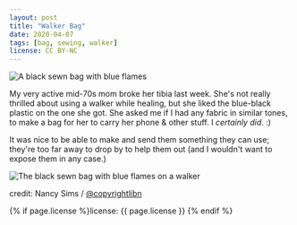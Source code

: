```yaml
---
layout: post
title: "Walker Bag"
date: 2020-04-07
tags: [bag, sewing, walker]
license: CC BY-NC
---
```


![A black sewn bag with blue flames]({{site.baseurl}}/assets/img/walkerbag.jpg)

My very active mid-70s mom broke her tibia last week. She's not really thrilled about using a walker while healing, but she liked the blue-black plastic on the one she got. She asked me if I had any fabric in similar tones, to make a bag for her to carry her phone & other stuff. I *certainly did*. :)  

It was nice to be able to make and send them something they can use; they're too far away to drop by to help them out (and I wouldn't want to expose them in any case.)

![The black sewn bag with blue flames  on a walker]({{site.baseurl}}/assets/img/walkerbag2.jpg)

credit: Nancy Sims / [@copyrightlibn](https://twitter.com/@copyrightlibn)

{% if page.license %}license: {{ page.license }} {% endif %}
